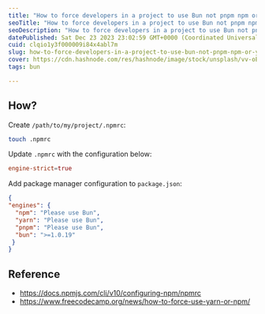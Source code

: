 ```yaml
---
title: "How to force developers in a project to use Bun not pnpm npm or yarn 😹"
seoTitle: "How to force developers in a project to use Bun not pnpm npm or yarn"
seoDescription: "How to force developers in a project to use Bun not pnpm npm or yarn"
datePublished: Sat Dec 23 2023 23:02:59 GMT+0000 (Coordinated Universal Time)
cuid: clqio1y3f000009i84x4abl7m
slug: how-to-force-developers-in-a-project-to-use-bun-not-pnpm-npm-or-yarn
cover: https://cdn.hashnode.com/res/hashnode/image/stock/unsplash/vv-oEGlN-4E/upload/1e6a3f9720a1965d551fc31ef9fd6a7b.jpeg
tags: bun

---
```


## How?

Create `/path/to/my/project/.npmrc`:

```bash
touch .npmrc
```

Update `.npmrc` with the configuration below:

```conf
engine-strict=true
```

Add package manager configuration to `package.json`:

```json
{
"engines": {
  "npm": "Please use Bun",
  "yarn": "Please use Bun",
  "pnpm": "Please use Bun",
  "bun": ">=1.0.19"
 }
}
```

## Reference

- <https://docs.npmjs.com/cli/v10/configuring-npm/npmrc>
- <https://www.freecodecamp.org/news/how-to-force-use-yarn-or-npm/>
